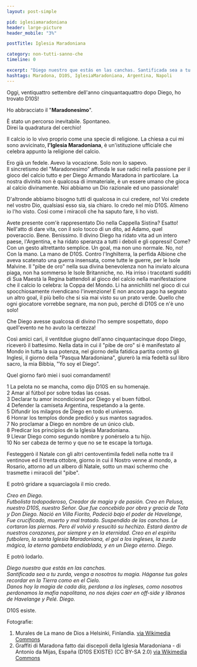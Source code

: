 ```yaml
---
layout: post-simple

pid: iglesiamaradoniana
header: large-picture
header_mobile: "3%"

postTitle: Iglesia Maradoniana

category: non-tutti-sanno-che
timeline: 0

excerpt: "Diego nuestro que estás en las canchas. Santificada sea a tu zurda, venga a nosotros tu magia."
hashtags: Maradona, D10S, IglesiaMaradoniana, Argentina, Napoli
---
```

Oggi, ventiquattro settembre dell'anno cinquantaquattro dopo Diego, ho trovato D10S!  

Ho abbracciato il "**Maradonesimo**".

È stato un percorso inevitabile. Spontaneo.  
Direi la quadratura del cerchio!  

Il calcio io lo vivo proprio come una specie di religione. La chiesa a cui mi sono avvicinato, **l'Iglesia Maradoniana**, è un'istituzione ufficiale che celebra appunto la religione del calcio.

Ero già un fedele. Avevo la vocazione. Solo non lo sapevo.  
Il sincretismo del "Maradonesimo" affonda le sue radici nella passione per il gioco del calcio tutto e per Diego Armando Maradona in particolare. La nostra divinità non è qualcosa di immateriale, è un essere umano che gioca al calcio divinamente. Noi abbiamo un Dio razionale ed uno passionale!

D'altronde abbiamo bisogno tutti di qualcosa in cui credere, no! Voi credete nel vostro Dio, qualsiasi esso sia, sia chiaro. Io credo nel mio D10S. Almeno io l'ho visto. Così come i miracoli che ha saputo fare, li ho visti.  

Avete presente com'è rappresentato Dio nella Cappella Sistina? Esatto! Nell'atto di dare vita, con il solo tocco di un dito, ad Adamo, quel poveraccio. Bene. Benissimo. Il divino Diego ha ridato vita ad un intero paese, l'Argentina, e ha ridato speranza a tutti i deboli e gli oppressi! Come? Con un gesto altrettanto semplice. Un goal, ma non uno normale. No, no! Con la mano. La mano de D10S. Contro l'Inghilterra, la perfida Albione che aveva scatenato una guerra insensata, come tutte le guerre, per le Isole Malvine. Il "pibe de oro" nella sua divina benevolenza non ha inviato alcuna piaga, non ha sommerso le Isole Britanniche, no. Ha irriso i tracotanti sudditi di Sua Maestà la Regina battendoli al gioco del calcio nella manifestazione che il calcio lo celebra: la Coppa del Mondo. Li ha annichiliti nel gioco di cui spocchiosamente rivendicano l'invenzione! E non ancora pago ha segnato un altro goal, il più bello che si sia mai visto su un prato verde. Quello che ogni giocatore vorrebbe segnare, ma non può, perché di D10S ce n'è uno solo!  

Che Diego avesse qualcosa di divino l'ho sempre sospettato, dopo quell'evento ne ho avuto la certezza!  


Così amici cari, il ventitdue giugno dell'anno cinquantacinque dopo Diego, riceverò il battesimo. Nella data in cui il "pibe de oro" si è manifestato al Mondo in tutta la sua potenza, nel giorno della fatidica partita contro gli Inglesi, il giorno della "Pasqua Maradoniana", giurerò la mia fedeltà sul libro sacro, la mia Bibbia, "Yo soy el Diego".

Quel giorno farò miei i suoi comandamenti!

<img class="responsive-img border margin-1em w50" src="https://upload.wikimedia.org/wikipedia/commons/6/65/Maradona_-_grafiti.jpg" alt="" align="right">

1 La pelota no se mancha, como dijo D10S en su homenaje.  
2 Amar al fútbol por sobre todas las cosas.  
3 Declarar tu amor incondicional por Diego y el buen fútbol.  
4 Defender la camiseta Argentina, respetando a la gente.  
5 Difundir los milagros de Diego en todo el universo.  
6 Honrar los templos donde predicó y sus mantos sagrados.  
7 No proclamar a Diego en nombre de un único club.  
8 Predicar los principios de la Iglesia Maradoniana.  
9 Llevar Diego como segundo nombre y ponérselo a tu hijo.  
10 No ser cabeza de termo y que no se te escape la tortuga.  

Festeggerò il Natale con gli altri centoventimila fedeli nella notte tra il ventinove ed il trenta ottobre, giorno in cui il Nostro venne al mondo, a Rosario, attorno ad un albero di Natale, sotto un maxi schermo che trasmette i miracoli del "pibe".

E potrò gridare a squarciagola il mio credo.

_Creo en Diego.  
Futbolista todopoderoso, Creador de magia y de pasión. Creo en Pelusa, nuestro D10S, nuestro Señor. Que fue concebido por obra y gracia de Tota y Don Diego. Nació en Villa Fiorito, Padeció bajo el poder de Havelange, Fue crucificado, muerto y mal tratado. Suspendido de las canchas. Le cortaron las piernas. Pero él volvió y resucitó su hechizo. Estará dentro de nuestros corazones, por siempre y en la eternidad. Creo en el espíritu futbolero, la santa Iglesia Maradoniana, el gol a los ingleses, la zurda mágica, la eterna gambeta endiablada, y en un Diego eterno.
Diego._

E potrò lodarlo.

_Diego nuestro que estás en las canchas.  
Santificada sea a tu zurda, venga a nosotros tu magia. Háganse tus goles recordar en la Tierra como en el Cielo.  
Danos hoy la magia de cada día, perdona a los ingleses, como nosotros perdonamos la mafia napolitana, no nos dejes caer en off-side y líbranos de Havelange y Pelé.
Diego._

D10S esiste.


<div class="post-disclaimer">
Fotografie:
<ol>
	<li>Murales de La mano de Dios a Helsinki, Finlandia. <a href="https://es.m.wikipedia.org/wiki/Iglesia_maradoniana#/media/Archivo%3AManodedios.jpg" target="_blank">via Wikimedia Commons</a></li>
	<li>Graffiti di Maradona fatto dai discepoli della Iglesia Maradoniana - di Antonio da Mijas, España (D10S EXISTE) (CC BY-SA 2.0) <a href="https://commons.wikimedia.org/wiki/File:Maradona_-_grafiti.jpg" target="_blank">via Wikimedia Commons</a></li>
</ol>
</div>
